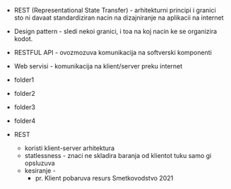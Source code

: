 - REST (Representational State Transfer) - arhitekturni principi i granici sto ni davaat
  standardiziran nacin na dizajniranje na aplikacii na internet
- Design pattern - sledi nekoi granici, i toa na koj nacin ke se organizira kodot.

- RESTFUL API - ovozmozuva komunikacija na softverski komponenti
- Web servisi - komunikacija na klient/server preku internet

- folder1
- folder2
- folder3
- folder4

- REST
  - koristi klient-server arhitektura
  - statlessness - znaci ne skladira baranja od klientot tuku samo gi opsluzuva
  - kesiranje -
    - pr. Klient pobaruva resurs Smetkovodstvo 2021
